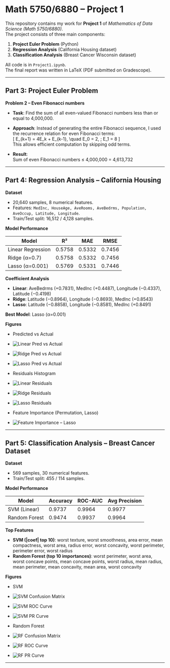 # Math 5750/6880 – Project 1

This repository contains my work for **Project 1** of *Mathematics of Data Science (Math 5750/6880)*.  
The project consists of three main components:  

1. **Project Euler Problem** (Python)  
2. **Regression Analysis** (California Housing dataset)  
3. **Classification Analysis** (Breast Cancer Wisconsin dataset)  

All code is in `Project1.ipynb`.  
The final report was written in LaTeX (PDF submitted on Gradescope).  

---

## Part 3: Project Euler Problem

**Problem 2 – Even Fibonacci numbers**  
- **Task**: Find the sum of all even-valued Fibonacci numbers less than or equal to 4,000,000.  
- **Approach**: Instead of generating the entire Fibonacci sequence, I used the recurrence relation for even Fibonacci terms:  
  \[
  E_{k+1} = 4E_k + E_{k-1}, \quad E_0 = 2, \; E_1 = 8
  \]  
  This allows efficient computation by skipping odd terms.  

- **Result**:  
Sum of even Fibonacci numbers ≤ 4,000,000 = 4,613,732

---

## Part 4: Regression Analysis – California Housing

**Dataset**  
- 20,640 samples, 8 numerical features.  
- Features: `MedInc, HouseAge, AveRooms, AveBedrms, Population, AveOccup, Latitude, Longitude`.  
- Train/Test split: 16,512 / 4,128 samples.  

**Model Performance**

| Model             | R²     | MAE    | RMSE   |
|-------------------|--------|--------|--------|
| Linear Regression | 0.5758 | 0.5332 | 0.7456 |
| Ridge (α=0.7)     | 0.5758 | 0.5332 | 0.7456 |
| Lasso (α=0.001)   | 0.5769 | 0.5331 | 0.7446 |

**Coefficient Analysis**  
- **Linear**: AveBedrms (+0.7831), MedInc (+0.4487), Longitude (−0.4337), Latitude (−0.4198)  
- **Ridge**: Latitude (−0.8964), Longitude (−0.8693), MedInc (+0.8543)  
- **Lasso**: Latitude (−0.8858), Longitude (−0.8581), MedInc (+0.8491)  

**Best Model**: Lasso (α=0.001)  

**Figures**

- Predicted vs Actual  
- ![Linear Pred vs Actual](figures/part4/linear_pred.png)  
- ![Ridge Pred vs Actual](figures/part4/ridge_pred.png)  
- ![Lasso Pred vs Actual](figures/part4/lasso_pred.png)  

- Residuals Histogram  
- ![Linear Residuals](figures/part4/linear_resid.png)  
- ![Ridge Residuals](figures/part4/ridge_resid.png)  
- ![Lasso Residuals](figures/part4/lasso_resid.png)  

- Feature Importance (Permutation, Lasso)  
- ![Feature Importance – Lasso](figures/part4/lasso_importance.png)  

---

## Part 5: Classification Analysis – Breast Cancer Dataset

**Dataset**  
- 569 samples, 30 numerical features.  
- Train/Test split: 455 / 114 samples.  

**Model Performance**

| Model          | Accuracy | ROC-AUC | Avg Precision |
|----------------|----------|---------|---------------|
| SVM (Linear)   | 0.9737   | 0.9964  | 0.9977        |
| Random Forest  | 0.9474   | 0.9937  | 0.9964        |

**Top Features**  
- **SVM (|coef| top 10)**: worst texture, worst smoothness, area error, mean compactness, worst area, radius error, worst concavity, worst perimeter, perimeter error, worst radius  
- **Random Forest (top 10 importances)**: worst perimeter, worst area, worst concave points, mean concave points, worst radius, mean radius, mean perimeter, mean concavity, mean area, worst concavity  

**Figures**

- SVM  
- ![SVM Confusion Matrix](figures/part5/svm_confusion.png)  
- ![SVM ROC Curve](figures/part5/svm_roc.png)  
- ![SVM PR Curve](figures/part5/svm_pr.png)  

- Random Forest  
- ![RF Confusion Matrix](figures/part5/rf_confusion.png)  
- ![RF ROC Curve](figures/part5/rf_roc.png)  
- ![RF PR Curve](figures/part5/rf_pr.png)  

---

